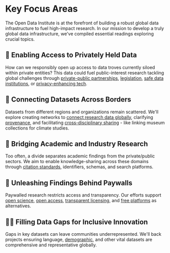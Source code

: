 # Key Focus Areas

The Open Data Institute is at the forefront of building a robust global data infrastructure to fuel high-impact research. In our mission to develop a truly global data infrastructure, we've compiled essential readings exploring crucial topics. 

## 💼 Enabling Access to Privately Held Data
How can we responsibly open up access to data troves currently siloed within private entities? This data could fuel public-interest research tackling global challenges through [private-public partnerships](https://www.data4sdgs.org/initiatives/unlocking-privately-held-data-public-good), [legislation](https://www.eu-data-act.com/), [safe data institutions](https://icebreakerone.org/open-net-zero/), or [privacy-enhancing tech](https://socialscience.one/our-facebook-partnership).

## 📡 Connecting Datasets Across Borders  
Datasets from different regions and organizations remain scattered. We'll explore creating networks to [connect research data globally](https://www.labmanager.com/global-natural-history-initiative-builds-groundbreaking-database-30028), clarifying [provenance](https://spectrum.ieee.org/data-ai), and facilitating [cross-disciplinary sharing](https://www.ncbi.nlm.nih.gov/pmc/articles/PMC4547313/) - like linking museum collections for climate studies.

## 🔗 Bridging Academic and Industry Research
Too often, a divide separates academic findings from the private/public sectors. We aim to enable knowledge-sharing across these domains through [citation standards](https://link.springer.com/article/10.1007/s11192-022-04398-3), identifiers, schemas, and search platforms.

## 🔐 Unleashing Findings Behind Paywalls
Paywalled research restricts access and transparency. Our efforts support [open science](https://goingdigital.oecd.org/data/notes/No13_ToolkitNote_OpenScience.pdf), [open access](https://www.ncbi.nlm.nih.gov/pmc/articles/PMC3760666/), [transparent licensing](https://dataprovenance.org/), and [free platforms](https://blogs.lse.ac.uk/impactofsocialsciences/2018/10/28/unpaywall-a-beautiful-way-to-help-everyone-get-the-research/) as alternatives.

## 🧑‍🌾 Filling Data Gaps for Inclusive Innovation  
Gaps in key datasets can leave communities underrepresented. We'll back projects ensuring language, [demographic](https://www.worldpop.org/), and other vital datasets are comprehensive and representative globally.